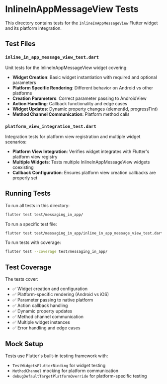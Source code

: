 # InlineInAppMessageView Tests

This directory contains tests for the `InlineInAppMessageView` Flutter widget and its platform integration.

## Test Files

### `inline_in_app_message_view_test.dart`
Unit tests for the InlineInAppMessageView widget covering:

- **Widget Creation**: Basic widget instantiation with required and optional parameters
- **Platform Specific Rendering**: Different behavior on Android vs other platforms
- **Creation Parameters**: Correct parameter passing to AndroidView
- **Action Handling**: Callback functionality and edge cases
- **Widget Updates**: Dynamic property changes (elementId, progressTint)
- **Method Channel Communication**: Platform method calls

### `platform_view_integration_test.dart`
Integration tests for platform view registration and multiple widget scenarios:

- **Platform View Integration**: Verifies widget integrates with Flutter's platform view registry
- **Multiple Widgets**: Tests multiple InlineInAppMessageView widgets coexisting
- **Callback Configuration**: Ensures platform view creation callbacks are properly set

## Running Tests

To run all tests in this directory:
```bash
flutter test test/messaging_in_app/
```

To run a specific test file:
```bash
flutter test test/messaging_in_app/inline_in_app_message_view_test.dart
```

To run tests with coverage:
```bash
flutter test --coverage test/messaging_in_app/
```

## Test Coverage

The tests cover:
- ✅ Widget creation and configuration
- ✅ Platform-specific rendering (Android vs iOS)
- ✅ Parameter passing to native platform
- ✅ Action callback handling
- ✅ Dynamic property updates
- ✅ Method channel communication
- ✅ Multiple widget instances
- ✅ Error handling and edge cases

## Mock Setup

Tests use Flutter's built-in testing framework with:
- `TestWidgetsFlutterBinding` for widget testing
- `MethodChannel` mocking for platform communication
- `debugDefaultTargetPlatformOverride` for platform-specific testing